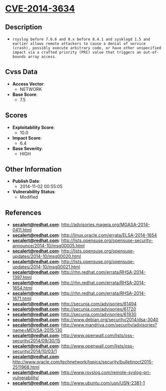 
# [CVE-2014-3634](https://cve.mitre.org/cgi-bin/cvename.cgi?name=CVE-2014-3634)

## Description

- `rsyslog before 7.6.6 and 8.x before 8.4.1 and sysklogd 1.5 and earlier allows remote attackers to cause a denial of service (crash), possibly execute arbitrary code, or have other unspecified impact via a crafted priority (PRI) value that triggers an out-of-bounds array access.`

## Cvss Data

- **Access Vector**:
  - NETWORK
- **Base Score**:
  - 7.5

## Scores

- **Exploitability Score**:
  - 10.0
- **Impact Score**:
  - 6.4
- **Base Severity**:
  - HIGH

## Other Information

- **Publish Date**:
  - 2014-11-02 00:55:05
- **Vulnerability Status**:
  - Modified

## References

- **secalert@redhat.com**: http://advisories.mageia.org/MGASA-2014-0411.html
- **secalert@redhat.com**: http://linux.oracle.com/errata/ELSA-2014-1654
- **secalert@redhat.com**: http://lists.opensuse.org/opensuse-security-announce/2014-10/msg00005.html
- **secalert@redhat.com**: http://lists.opensuse.org/opensuse-updates/2014-10/msg00020.html
- **secalert@redhat.com**: http://lists.opensuse.org/opensuse-updates/2014-10/msg00021.html
- **secalert@redhat.com**: http://rhn.redhat.com/errata/RHSA-2014-1397.html
- **secalert@redhat.com**: http://rhn.redhat.com/errata/RHSA-2014-1654.html
- **secalert@redhat.com**: http://rhn.redhat.com/errata/RHSA-2014-1671.html
- **secalert@redhat.com**: http://secunia.com/advisories/61494
- **secalert@redhat.com**: http://secunia.com/advisories/61720
- **secalert@redhat.com**: http://secunia.com/advisories/61930
- **secalert@redhat.com**: http://www.debian.org/security/2014/dsa-3040
- **secalert@redhat.com**: http://www.mandriva.com/security/advisories?name=MDVSA-2015:130
- **secalert@redhat.com**: http://www.openwall.com/lists/oss-security/2014/09/30/15
- **secalert@redhat.com**: http://www.openwall.com/lists/oss-security/2014/10/03/1
- **secalert@redhat.com**: http://www.oracle.com/technetwork/topics/security/bulletinoct2015-2511968.html
- **secalert@redhat.com**: http://www.rsyslog.com/remote-syslog-pri-vulnerability/
- **secalert@redhat.com**: http://www.ubuntu.com/usn/USN-2381-1
